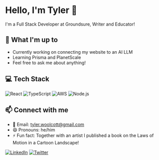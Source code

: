 # Hello, I'm Tyler 👋
I'm a Full Stack Developer at Groundsure, Writer and Educator!

## 🔭 What I'm up to
* Currently working on connecting my website to an AI LLM
* Learning Prisma and PlanetScale
* Feel free to ask me about anything!

## 💻 Tech Stack
![React](https://img.shields.io/badge/-React-61DAFB?style=flat-square&logo=react&logoColor=black)
![TypeScript](https://img.shields.io/badge/-TypeScript-3178C6?style=flat-square&logo=typescript&logoColor=white)
![AWS](https://img.shields.io/badge/-AWS-232F3E?style=flat-square&logo=amazon-aws&logoColor=white)
![Node.js](https://img.shields.io/badge/-Node.js-339933?style=flat-square&logo=node.js&logoColor=white)

## 📫 Connect with me
* 📧 Email: tyler.woolcott@gmail.com
* 😄 Pronouns: he/him
* ⚡ Fun fact: Together with an artist I published a book on the Laws of Motion in a Cartoon Landscape!

[![LinkedIn](https://img.shields.io/badge/LinkedIn-Profile-0077B5?style=flat-square&logo=linkedin)](https://www.linkedin.com/in/tyler-woolcott-6066782b/)
[![Twitter](https://img.shields.io/badge/Twitter-Profile-1DA1F2?style=flat-square&logo=twitter)](https://twitter.com/tylerwoolcott)
